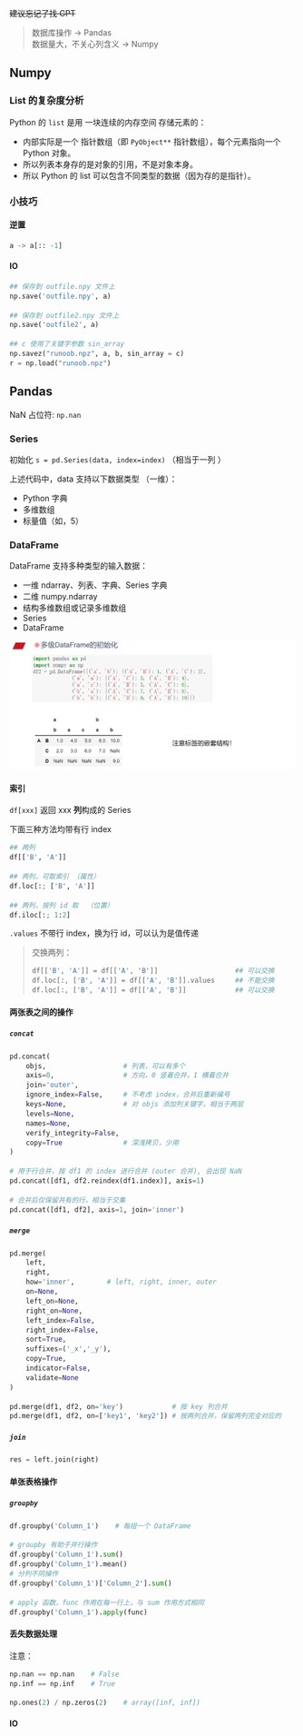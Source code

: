 ~~建议忘记了找 GPT~~

> 数据库操作 -> Pandas  
> 数据量大，不关心列含义 -> Numpy

## Numpy

### List 的复杂度分析

Python 的 `list` 是用 一块连续的内存空间 存储元素的：

- 内部实际是一个 指针数组（即 `PyObject**` 指针数组），每个元素指向一个 Python 对象。
- 所以列表本身存的是对象的引用，不是对象本身。
- 所以 Python 的 list 可以包含不同类型的数据（因为存的是指针）。

### 小技巧

#### 逆置

```python
a -> a[:: -1]
```

#### IO

```python
## 保存到 outfile.npy 文件上
np.save('outfile.npy', a) 
 
## 保存到 outfile2.npy 文件上
np.save('outfile2', a)

## c 使用了关键字参数 sin_array
np.savez("runoob.npz", a, b, sin_array = c)
r = np.load("runoob.npz")  
```

## Pandas

NaN 占位符: `np.nan`

### Series

初始化 `s = pd.Series(data, index=index)` （相当于一列 ）

上述代码中，data 支持以下数据类型 （一维）：

 - Python 字典
 - 多维数组
 - 标量值（如，5）

### DataFrame

DataFrame 支持多种类型的输入数据：

 - 一维 ndarray、列表、字典、Series 字典
 - 二维 numpy.ndarray
 - 结构多维数组或记录多维数组
 - Series
 - DataFrame

![img.png](img.png)

#### 索引

`df[xxx]` 返回 xxx **列**构成的 Series

下面三种方法均带有行 index

```python
## 两列
df[['B', 'A']]

## 两列，可取索引 （属性）
df.loc[:; ['B', 'A']]

## 两列，按列 id 取  （位置）
df.iloc[:; 1:2]
```

`.values` 不带行 index，换为行 id，可以认为是值传递

> 交换两列：
> ```python
> df[['B', 'A']] = df[['A', 'B']]                   ## 可以交换
> df.loc[:, ['B', 'A']] = df[['A', 'B']].values     ## 不能交换
> df.loc[:, ['B', 'A']] = df[['A', 'B']]            ## 可以交换
> ```

#### 两张表之间的操作

##### `concat`

```python
pd.concat(
    objs,                   # 列表，可以有多个
    axis=0,                 # 方向，0 竖着合并，1 横着合并
    join='outer',
    ignore_index=False,     # 不考虑 index，合并后重新编号
    keys=None,              # 对 objs 添加列关键字，相当于两层
    levels=None,
    names=None,
    verify_integrity=False,
    copy=True               # 深浅拷贝，少用
)
    
# 用于行合并，按 df1 的 index 进行合并 (outer 合并), 会出现 NaN
pd.concat([df1, df2.reindex(df1.index)], axis=1)  

# 合并后仅保留共有的行，相当于交集
pd.concat([df1, df2], axis=1, join='inner')
```

##### `merge`

```python
pd.merge(
    left,
    right,
    how='inner',        # left, right, inner, outer
    on=None,
    left_on=None,
    right_on=None,
    left_index=False, 
    right_index=False, 
    sort=True,
    suffixes=('_x','_y'),
    copy=True, 
    indicator=False,
    validate=None
)

pd.merge(df1, df2, on='key')            # 按 key 列合并
pd.merge(df1, df2, on=['key1', 'key2']) # 按两列合并，保留两列完全对应的
```

##### `join`

```python
res = left.join(right)
```

#### 单张表格操作

##### `groupby`

```python
df.groupby('Column_1')    # 每组一个 DataFrame

# groupby 有助于并行操作
df.groupby('Column_1').sum()
df.groupby('Column_1').mean()
# 分列不同操作
df.groupby('Column_1')['Column_2'].sum()

# apply 函数，func 作用在每一行上，与 sum 作用方式相同
df.groupby('Column_1').apply(func)
```

#### 丢失数据处理

注意：

```python
np.nan == np.nan    # False
np.inf == np.inf    # True

np.ones(2) / np.zeros(2)    # array([inf, inf])
```

#### IO


